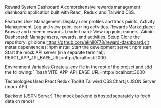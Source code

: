 Reward System Dashboard
A comprehensive rewards management dashboard application built with React, Redux, and Tailwind CSS.

Features
User Management: Display user profiles and track points.
Activity Management: Log and view point-earning activities.
Rewards Marketplace: Browse and redeem rewards.
Leaderboard: View top point earners.
Admin Dashboard: Manage users, rewards, and activities.
Setup
Clone the repository:
git clone https://github.com/akhil0778/reward-dashboard.git
Install dependencies:
npm install
Start the development server:
npm start
Start the mock API server (in a separate terminal):
REACT_APP_API_BASE_URL=http://localhost:3000

Environment Variables
Create a .env file in the root of the project and add the following: ```bash VITE_APP_API_BASE_URL=http://localhost:3000

Technologies Used
React
Redux Toolkit
Tailwind CSS
Chart.js
JSON Server (mock API)


Backend (JSON Server)
The mock backend is hosted separately to fetch data on render
